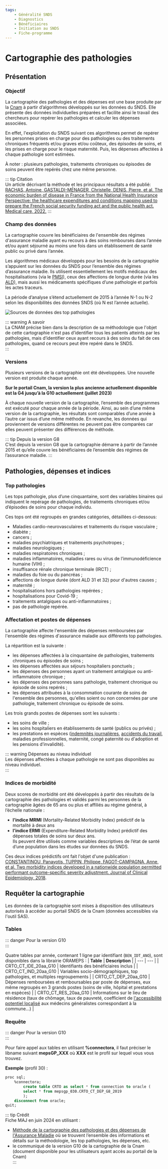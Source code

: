 ```yaml
---
tags:
    - Généralité SNDS
    - Diagnostics
    - Bénéficiaires
    - Initiation au SNDS
    - Fiche-programme
---
```



# Cartographie des pathologies
<!-- SPDX-License-Identifier: MPL-2.0 -->


<TagLinks />


## Présentation


### Objectif


La cartographie des pathologies et des dépenses est une base produite par la [Cnam](../glossaire/Cnam.md) à partir d’algorithmes développés sur les données du SNDS. Elle présente des données individuelles préparées et facilite ainsi le travail des chercheurs pour repérer les pathologies et calculer les dépenses associées.


En effet, l'exploitation du SNDS suivant ces algorithmes permet de repérer les personnes prises en charge pour des pathologies ou des traitements chroniques fréquents et/ou graves et/ou coûteux, des épisodes de soins, et les prises en charge pour le risque maternité. Puis, les dépenses affectées à chaque pathologie sont estimées.


À noter : plusieurs pathologies, traitements chroniques ou épisodes de soins peuvent être repérés chez une même personne.


::: tip Citation  
Un article décrivant la méthode et les principaux résultats a été publié: [RACHAS, Antoine, GASTALDI-MÉNAGER, Christelle, DENIS, Pierre, et al. The economic burden of disease in France from the National Health Insurance Perspective: the healthcare expenditures and conditions mapping used to prepare the French social security funding act and the public health act. Medical care, 2022.](https://doi.org/10.1097/MLR.0000000000001745)
::: 


### Champ des données


La cartographie couvre les bénéficiaires de l'ensemble des régimes d'assurance maladie ayant eu recours à des soins remboursés dans l’année et/ou ayant séjourné au moins une fois dans un établissement de santé public ou privé dans l’année.


Les algorithmes médicaux développés pour les besoins de la cartographie s’appuient sur les données du SNDS pour l’ensemble des régimes d’assurance maladie. Ils utilisent essentiellement les motifs médicaux des hospitalisations (via le [PMSI](../glossaire/PMSI.md)), ceux des affections de longue durée (via les [ALD](../glossaire/ALD.md)), mais aussi les médicaments spécifiques d’une pathologie et parfois les actes traceurs.  


La période d’analyse s’étend actuellement de 2015 à l’année N-1 ou N-2 selon les disponibilités des données SNDS (où N est l’année actuelle).


![Sources de données des top pathologies](/files/DREES/2019-06_DREES_Cartographie-des-pathologies/top_patho_construction.png)


::: warning A savoir  
La CNAM précise bien dans la description de sa méthodologie que l'objet de cette cartographie n'est pas d’identifier tous les patients atteints par les pathologies, mais d’identifier ceux ayant recours à des soins du fait de ces pathologies, quand ce recours peut être repéré dans le SNDS.  
:::


### Versions


Plusieurs versions de la cartographie ont été développées. Une nouvelle version est produite chaque année. 


**Sur le portail Cnam, la version la plus ancienne actuellement disponible est la G4 jusqu’à la G10 actuellement (juillet 2023)**


À chaque nouvelle version de la cartographie, l’ensemble des programmes est exécuté pour chaque année de la période. Ainsi, au sein d’une même version de la cartographie, les résultats sont comparables d’une année à l’autre car issus d’une même méthode. En revanche, les données qui proviennent de versions différentes ne peuvent pas être comparées car elles peuvent présenter des différences de méthode.


::: tip Depuis la version G8  
C’est depuis la version G8 que la cartographie démarre à partir de l’année 2015 et qu’elle couvre les bénéficiaires de l’ensemble des régimes de l’assurance maladie.
:::


## Pathologies, dépenses et indices


### Top pathologies


Les tops pathologie, plus d’une cinquantaine, sont des variables binaires qui indiquent le repérage de pathologies, de traitements chroniques et/ou d’épisodes de soins pour chaque individu.


Ces tops ont été regroupés en grandes catégories, détaillées ci-dessous:


* Maladies cardio-neurovasculaires et traitements du risque vasculaire ; 
* diabète ;
* cancers ; 
* maladies psychiatriques et traitements psychotropes ; 
* maladies neurologiques ; 
* maladies respiratoires chroniques ;
* maladies inflammatoires, maladies rares ou virus de l’immunodéficience humaine (VIH) ;
* insuffisance rénale chronique terminale (IRCT) ; 
* maladies du foie ou du pancréas ;
* affections de longue durée (dont ALD 31 et 32) pour d'autres causes ;
* maternité ;
* hospitalisations hors pathologies repérées ;
* hospitalisations pour Covid-19 ;
* traitements antalgiques ou anti-inflammatoires ; 
* pas de pathologie repérée.


### Affectation et postes de dépenses


La cartographie affecte l'ensemble des dépenses remboursées par l'ensemble des régimes d'assurance maladie aux différents top pathologies. 

La répartition est la suivante :  
* les dépenses affectées à la cinquantaine de pathologies, traitements chroniques ou épisodes de soins ;  
* les dépenses affectées aux séjours hospitaliers ponctuels ;   
* les dépenses des personnes ayant un traitement antalgique ou anti-inflammatoire chronique ;  
* les dépenses des personnes sans pathologie, traitement chronique ou épisode de soins repérés ;
* les dépenses attribuées à la consommation courante de soins de l'ensemble des personnes, qu'elles soient ou non concernées par une pathologie, traitement chronique ou épisode de soins.


Les trois grands postes de dépenses sont les suivants :  
* les soins de ville ; 
* les soins hospitaliers en établissements de santé (publics ou privés) ;  
* les prestations en espèces ([indemnités journalières](../fiches/indemnites_journalieres.md), [accidents du travail](../fiches/accident_travail.md), maladies professionnelles, maternité, congé paternité ou d'adoption et les pensions d’invalidité).  


::: warning Dépenses au niveau individuel  
Les dépenses affectées à chaque pathologie ne sont pas disponibles au niveau individuel.  
:::


### Indices de morbidité


Deux scores de morbidité ont été développés à partir des résultats de la cartographie des pathologies et validés parmi les personnes de la cartographie âgées de 65 ans ou plus et affiliés au régime général, à l’échelle nationale : 
* **l’indice MRMI** (Mortality-Related Morbidity Index) prédictif de la mortalité à deux ans
* **l’indice ERMI** (Expenditure-Related Morbidity Index) prédictif des dépenses totales de soins sur deux ans.  
Ils peuvent être utilisés comme variables descriptives de l’état de santé d’une population dans les études sur données du SNDS.


Ces deux indices prédictifs ont fait l'objet d'une publication : [CONSTANTINOU, Panayotis, TUPPIN, Philippe, FAGOT-CAMPAGNA, Anne, et al. Two morbidity indices developed in a nationwide population permitted performant outcome-specific severity adjustment. Journal of Clinical Epidemiology, 2018](https://doi.org/10.1016/j.jclinepi.2018.07.003). 


## Requêter la cartographie


Les données de la cartographie sont mises à disposition des utilisateurs autorisés à accéder au portail SNDS de la Cnam (données accessibles via l'outil SAS).


### Tables


::: danger Pour la version G10  
:::


Quatre tables par année, contenant 1 ligne par identifiant (`BEN_IDT_ANO`), sont disponibles dans la librairie ORAMEPS : 
| **Table** | **Description** |
| --- | --- |
| CRTO_CT_IDE_20aa_G10 | Identifiants des bénéficiaires inclus |
| CRTO_CT_IND_20aa_G10 | Variables socio-démographiques, top pathologies, et multiples regroupements |
| CRTO_CT_DEP_20aa_G10 | Dépenses remboursées et remboursables par poste de dépenses, eux même regroupés en 3 grands postes (soins de ville, hôpital et prestations en espèces) |
| CRTO_CT_RES_20aa_G10 | Informations sur le lieu de résidence (taux de chômage, taux de pauvreté, coefficient de [l'accessibilité potentiel localisé](https://drees.solidarites-sante.gouv.fr/sources-outils-et-enquetes/lindicateur-daccessibilite-potentielle-localisee-apl) aux médecins généralistes correspondant à la commune…) |


### Requête


::: danger Pour la version G10  
:::


Pour faire appel aux tables en utilisant **%connectora**, il faut préciser le libname suivant **mepsGP_XXX** où **XXX** est le profil sur lequel vous vous trouvez.


**Exemple** (profil 30) :
```sql  
proc sql;  
    %connectora;  
        create table CRTO as select * from connection to oracle (  
        select * from mepsgp_030.CRTO_CT_DEP_G8_2019  
        );  
    disconnect from oracle;  
quit;  
```
  
::: tip Crédit  
Fiche MAJ en juin 2024 en utilisant : 
* [Méthode de la cartographie des pathologies et des dépenses de l'Assurance Maladie](https://www.assurance-maladie.ameli.fr/etudes-et-donnees/par-theme/pathologies/cartographie-assurance-maladie/methode-cartographie-pathologies-depenses-assurance-maladie#text_164994) où se trouvent l’ensemble des informations et détails sur la méthodologie, les top pathologies, les dépenses, etc.
* le communiqué de la version G10 de la cartographie de la Cnam (document disponible pour les utilisateurs ayant accès au portail de la Cnam)  
:::
